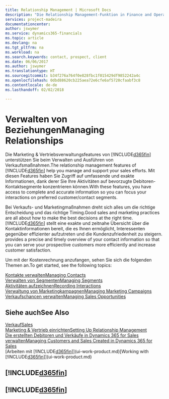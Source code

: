 ```yaml
---
title: Relationship Management | Microsoft Docs
description: "Die Relationship Management-Funktion in Finance and Operations, Business edition unterstützt Ihr Verkaufsanstrengungen und Sie können damit auf Informationen Ihrer Kontakte und auf Vermögensfunktionen effizient zugreifen."
services: project-madeira
documentationcenter: 
author: jswymer
ms.service: dynamics365-financials
ms.topic: article
ms.devlang: na
ms.tgt_pltfrm: na
ms.workload: na
ms.search.keywords: contact, prospect, client
ms.date: 06/06/2017
ms.author: jswymer
ms.translationtype: HT
ms.sourcegitcommit: b34f276a764f0e828fbc1f015429df9852242a4c
ms.openlocfilehash: 0dbd88620cb225aea72e6cfe6af5720cfaabf3c8
ms.contentlocale: de-de
ms.lasthandoff: 02/02/2018

---
```

# <a name="managing-relationships"></a><span data-ttu-id="137a5-103">Verwalten von Beziehungen</span><span class="sxs-lookup"><span data-stu-id="137a5-103">Managing Relationships</span></span>
<span data-ttu-id="137a5-104">Die Marketing & Vertriebsverwaltungsfeatures von [!INCLUDE[d365fin](includes/d365fin_md.md)] unterstützen Sie beim Verwalten und Ausführen von Verkaufsmaßnahmen.</span><span class="sxs-lookup"><span data-stu-id="137a5-104">The relationship management features of [!INCLUDE[d365fin](includes/d365fin_md.md)] help you manage and support your sales efforts.</span></span> <span data-ttu-id="137a5-105">Mit diesen Features haben Sie Zugriff auf umfassende und exakte Informationen, dank derer Sie Ihre Aktivitäten auf bevorzugte Debitoren-Kontaktsegmente konzentrieren können.</span><span class="sxs-lookup"><span data-stu-id="137a5-105">With these features, you have access to complete and accurate information so you can focus your interactions on preferred customer/contact segments.</span></span>

<span data-ttu-id="137a5-106">Bei Verkaufs- und Marketingmaßnahmen dreht sich alles um die richtige Entscheidung und das richtige Timing.</span><span class="sxs-lookup"><span data-stu-id="137a5-106">Good sales and marketing practices are all about how to make the best decisions at the right time.</span></span> [!INCLUDE[d365fin](includes/d365fin_md.md)]<span data-ttu-id="137a5-107"> stellt eine exakte und zeitnahe Übersicht über die Kontaktinformationen bereit, die es Ihnen ermöglicht, Interessenten gegenüber effizienter aufzutreten und die Kundenzufriedenheit zu steigern.</span><span class="sxs-lookup"><span data-stu-id="137a5-107"> provides a precise and timely overview of your contact information so that you can serve your prospective customers more efficiently and increase customer satisfaction.</span></span>

<span data-ttu-id="137a5-108">Um mit der Kostenrechnung anzufangen, sehen Sie sich die folgenden Themen an.</span><span class="sxs-lookup"><span data-stu-id="137a5-108">To get started, see the following topics:</span></span>

[<span data-ttu-id="137a5-109">Kontakte verwalten</span><span class="sxs-lookup"><span data-stu-id="137a5-109">Managing Contacts</span></span>](marketing-contacts.md)  
[<span data-ttu-id="137a5-110">Verwalten von Segmenten</span><span class="sxs-lookup"><span data-stu-id="137a5-110">Managing Segments</span></span>](marketing-segments.md)  
[<span data-ttu-id="137a5-111">Aktivitäten aufzeichnen</span><span class="sxs-lookup"><span data-stu-id="137a5-111">Recording Interactions</span></span>](marketing-interactions.md)  
[<span data-ttu-id="137a5-112">Verwaltung von Marketingkampagnen</span><span class="sxs-lookup"><span data-stu-id="137a5-112">Managing Marketing Campaigns</span></span>](marketing-campaigns.md)  
[<span data-ttu-id="137a5-113">Verkaufschancen verwalten</span><span class="sxs-lookup"><span data-stu-id="137a5-113">Managing Sales Opportunities</span></span>](marketing-manage-sales-opportunities.md)

## <a name="see-also"></a><span data-ttu-id="137a5-114">Siehe auch</span><span class="sxs-lookup"><span data-stu-id="137a5-114">See Also</span></span>
[<span data-ttu-id="137a5-115">Verkauf</span><span class="sxs-lookup"><span data-stu-id="137a5-115">Sales</span></span>](sales-manage-sales.md)  
[<span data-ttu-id="137a5-116">Marketing & Vertrieb einrichten</span><span class="sxs-lookup"><span data-stu-id="137a5-116">Setting Up Relationship Management</span></span>](marketing-setup-marketing.md)  
[<span data-ttu-id="137a5-117">Die erstellten Debitoren und Verkäufe in Dynamics 365 for Sales verwalten</span><span class="sxs-lookup"><span data-stu-id="137a5-117">Managing Customers and Sales Created in Dynamics 365 for Sales</span></span>](marketing-integrate-dynamicscrm.md)  
<span data-ttu-id="137a5-118">[Arbeiten mit [!INCLUDE[d365fin](includes/d365fin_md.md)]](ui-work-product.md)</span><span class="sxs-lookup"><span data-stu-id="137a5-118">[Working with [!INCLUDE[d365fin](includes/d365fin_md.md)]](ui-work-product.md)</span></span>  

## [!INCLUDE[d365fin](includes/free_trial_md.md)]  
## [!INCLUDE[d365fin](includes/training_link_md.md)]

